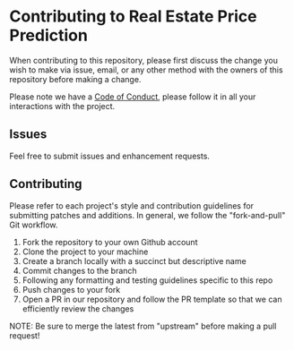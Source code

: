 Contributing to Real Estate Price Prediction
==========================================================

When contributing to this repository, please first discuss the change you wish to make via issue, email, or any other method with the owners of this repository before making a change.

Please note we have a [Code of Conduct](CODE_OF_CONDUCT.md), please follow it in all your interactions with the project.

Issues
------

Feel free to submit issues and enhancement requests.


Contributing
------------

Please refer to each project's style and contribution guidelines for submitting patches and additions. In general, we follow the "fork-and-pull" Git workflow.

1. Fork the repository to your own Github account
2. Clone the project to your machine
3. Create a branch locally with a succinct but descriptive name
4. Commit changes to the branch
5. Following any formatting and testing guidelines specific to this repo
6. Push changes to your fork
7. Open a PR in our repository and follow the PR template so that we can efficiently review the changes

NOTE: Be sure to merge the latest from "upstream" before making a pull request!


